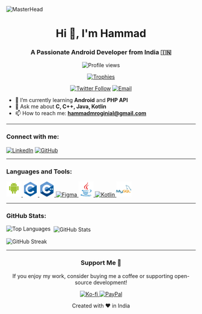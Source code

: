 ![MasterHead](https://github.com/user-attachments/assets/5c9a0089-be0e-491c-9566-1a229ac2be62)


<h1 align="center">Hi 👋, I'm Hammad</h1>
<h3 align="center">A Passionate Android Developer from India 🇮🇳</h3>

<p align="center">
  <img src="https://komarev.com/ghpvc/?username=hammad5647&label=Profile%20views&color=0e75b6&style=flat" alt="Profile views" />
</p>

<p align="center">
  <a href="https://github.com/ryo-ma/github-profile-trophy">
    <img src="https://github-profile-trophy.vercel.app/?username=hammad5647&theme=onedark&margin-w=15&margin-h=15&column=7" alt="Trophies" />
  </a>
</p>

<p align="center">
  <a href="https://twitter.com/"><img src="https://img.shields.io/twitter/follow/?logo=twitter&style=for-the-badge" alt="Twitter Follow" /></a>
  <a href="mailto:hammadmroginial@gmail.com"><img src="https://img.shields.io/badge/Email-D14836?style=for-the-badge&logo=gmail&logoColor=white" alt="Email" /></a>
</p>

- 🌱 I’m currently learning **Android** and **PHP API**
- 💬 Ask me about **C, C++, Java, Kotlin**
- 📫 How to reach me: **hammadmroginial@gmail.com**

---

<h3 align="left">Connect with me:</h3>
<p align="left">
  <a href="https://linkedin.com/in/yourprofile" target="_blank"><img align="center" src="https://img.icons8.com/color/48/000000/linkedin.png" alt="LinkedIn" /></a>
  <a href="https://github.com/hammad5647" target="_blank"><img align="center" src="https://img.icons8.com/ios-filled/50/000000/github.png" alt="GitHub" /></a>
</p>

---

<h3 align="left">Languages and Tools:</h3>
<p align="left">
  <a href="https://developer.android.com" target="_blank" rel="noreferrer">
    <img src="https://raw.githubusercontent.com/devicons/devicon/master/icons/android/android-original-wordmark.svg" alt="Android" width="40" height="40" />
  </a>
  <a href="https://www.cprogramming.com/" target="_blank" rel="noreferrer">
    <img src="https://raw.githubusercontent.com/devicons/devicon/master/icons/c/c-original.svg" alt="C" width="40" height="40" />
  </a>
  <a href="https://www.w3schools.com/cpp/" target="_blank" rel="noreferrer">
    <img src="https://raw.githubusercontent.com/devicons/devicon/master/icons/cplusplus/cplusplus-original.svg" alt="C++" width="40" height="40" />
  </a>
  <a href="https://www.figma.com/" target="_blank" rel="noreferrer">
    <img src="https://www.vectorlogo.zone/logos/figma/figma-icon.svg" alt="Figma" width="40" height="40" />
  </a>
  <a href="https://www.java.com" target="_blank" rel="noreferrer">
    <img src="https://raw.githubusercontent.com/devicons/devicon/master/icons/java/java-original.svg" alt="Java" width="40" height="40" />
  </a>
  <a href="https://kotlinlang.org" target="_blank" rel="noreferrer">
    <img src="https://www.vectorlogo.zone/logos/kotlinlang/kotlinlang-icon.svg" alt="Kotlin" width="40" height="40" />
  </a>
  <a href="https://www.mysql.com/" target="_blank" rel="noreferrer">
    <img src="https://raw.githubusercontent.com/devicons/devicon/master/icons/mysql/mysql-original-wordmark.svg" alt="MySQL" width="40" height="40" />
  </a>
</p>

---

<h3 align="left">GitHub Stats:</h3>
<p>
  <img align="left" src="https://github-readme-stats.vercel.app/api/top-langs?username=hammad5647&show_icons=true&locale=en&layout=compact" alt="Top Languages" />
</p>
<p>&nbsp;
  <img align="center" src="https://github-readme-stats.vercel.app/api?username=hammad5647&show_icons=true&locale=en&theme=radical" alt="GitHub Stats" />
</p>

<p>
  <img align="center" src="https://github-readme-streak-stats.herokuapp.com/?user=hammad5647&theme=radical" alt="GitHub Streak" />
</p>

---

<h3 align="center">Support Me 🙏</h3>
<p align="center">
  If you enjoy my work, consider buying me a coffee or supporting open-source development!
</p>
<p align="center">
  <a href="https://ko-fi.com/rahuldkjain" target="_blank">
    <img src="https://img.shields.io/badge/Buy%20me%20a%20coffee-F16061?style=for-the-badge&logo=ko-fi&logoColor=white" alt="Ko-fi" />
  </a>
  <a href="https://paypal.me/rahuldkjain" target="_blank">
    <img src="https://img.shields.io/badge/Donate-PayPal-003087?style=for-the-badge&logo=paypal&logoColor=white" alt="PayPal" />
  </a>
</p>

<p align="center">
  Created with ❤️ in India
</p>
